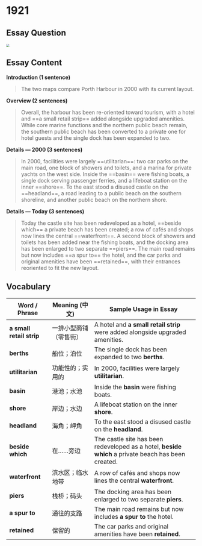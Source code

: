# 1921

## Essay Question

<img src="/Users/qinhao/Code/MdWorkSpace/IELTS Learning/Writing Task/Writing Task1/img/1921.jpg" style="zoom:50%;" />

## Essay Content

**Introduction (1 sentence)**

> The two maps compare Porth Harbour in 2000 with its current layout.

**Overview (2 sentences)**

> Overall, the harbour has been re-oriented toward tourism, with a hotel and ==a small retail strip== added alongside upgraded amenities. While core marine functions and the northern public beach remain, the southern public beach has been converted to a private one for hotel guests and the single dock has been expanded to two.

**Details — 2000 (3 sentences)**

> In 2000, facilities were largely ==utilitarian==: two car parks on the main road, one block of showers and toilets, and a marina for private yachts on the west side. Inside the ==basin== were fishing boats, a single dock serving passenger ferries, and a lifeboat station on the inner ==shore==. To the east stood a disused castle on the ==headland==, a road leading to a public beach on the southern shoreline, and another public beach on the northern shore.

**Details — Today (3 sentences)**

> Today the castle site has been redeveloped as a hotel, ==beside which== a private beach has been created; a row of cafés and shops now lines the central ==waterfront==. A second block of showers and toilets has been added near the fishing boats, and the docking area has been enlarged to two separate ==piers==. The main road remains but now includes ==a spur to== the hotel, and the car parks and original amenities have been ==retained==, with their entrances reoriented to fit the new layout.

## Vocabulary

| Word / Phrase            | Meaning (中文)         | Sample Usage in Essay                                        |
| ------------------------ | ---------------------- | ------------------------------------------------------------ |
| **a small retail strip** | 一排小型商铺（零售街） | A hotel and **a small retail strip** were added alongside upgraded amenities. |
| **berths**               | 船位；泊位             | The single dock has been expanded to two **berths**.         |
| **utilitarian**          | 功能性的；实用的       | In 2000, facilities were largely **utilitarian**.            |
| **basin**                | 港池；水池             | Inside the **basin** were fishing boats.                     |
| **shore**                | 岸边；水边             | A lifeboat station on the inner **shore**.                   |
| **headland**             | 海角；岬角             | To the east stood a disused castle on the **headland**.      |
| **beside which**         | 在……旁边               | The castle site has been redeveloped as a hotel, **beside which** a private beach has been created. |
| **waterfront**           | 滨水区；临水地带       | A row of cafés and shops now lines the central **waterfront**. |
| **piers**                | 栈桥；码头             | The docking area has been enlarged to two separate **piers**. |
| **a spur to**            | 通往的支路             | The main road remains but now includes **a spur to** the hotel. |
| **retained**             | 保留的                 | The car parks and original amenities have been **retained**. |